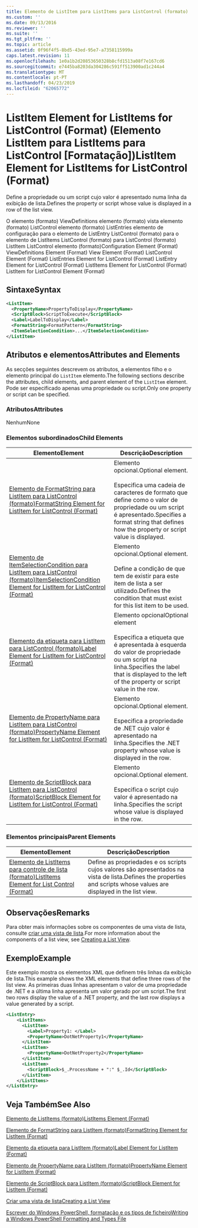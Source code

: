 ```yaml
---
title: Elemento de ListItem para ListItems para ListControl (formato) | Documentos da Microsoft
ms.custom: ''
ms.date: 09/13/2016
ms.reviewer: ''
ms.suite: ''
ms.tgt_pltfrm: ''
ms.topic: article
ms.assetid: 0f96f4f5-8bd5-43ed-95e7-a7358115999a
caps.latest.revision: 11
ms.openlocfilehash: 1e0a1b2d20853650328b8cfd1513a08f7e167cd6
ms.sourcegitcommit: e7445ba8203da304286c591ff513900ad1c244a4
ms.translationtype: MT
ms.contentlocale: pt-PT
ms.lasthandoff: 04/23/2019
ms.locfileid: "62065772"
---
```

# <a name="listitem-element-for-listitems-for-listcontrol-format"></a><span data-ttu-id="4ec05-102">ListItem Element for ListItems for ListControl (Format) (Elemento ListItem para ListItems para ListControl [Formatação])</span><span class="sxs-lookup"><span data-stu-id="4ec05-102">ListItem Element for ListItems for ListControl (Format)</span></span>

<span data-ttu-id="4ec05-103">Define a propriedade ou um script cujo valor é apresentado numa linha da exibição de lista.</span><span class="sxs-lookup"><span data-stu-id="4ec05-103">Defines the property or script whose value is displayed in a row of the list view.</span></span>

<span data-ttu-id="4ec05-104">O elemento (formato) ViewDefinitions elemento (formato) vista elemento (formato) ListControl elemento (formato) ListEntries elemento de configuração para o elemento de ListEntry ListControl (formato) para o elemento de ListItems ListControl (formato) para ListControl (formato) ListItem ListControl elemento (formato)</span><span class="sxs-lookup"><span data-stu-id="4ec05-104">Configuration Element (Format) ViewDefinitions Element (Format) View Element (Format) ListControl Element (Format) ListEntries Element for ListControl (Format) ListEntry Element for ListControl (Format) ListItems Element for ListControl (Format) ListItem for ListControl Element (Format)</span></span>

## <a name="syntax"></a><span data-ttu-id="4ec05-105">Sintaxe</span><span class="sxs-lookup"><span data-stu-id="4ec05-105">Syntax</span></span>

```xml
<ListItem>
  <PropertyName>PropertyToDisplay</PropertyName>
  <ScriptBlock>ScriptToExecute</ScriptBlock>
  <Label>LabelToDisplay</Label>
  <FormatString>FormatPattern</FormatString>
  <ItemSelectionCondition>...</ItemSelectionCondition>
</ListItem>
```

## <a name="attributes-and-elements"></a><span data-ttu-id="4ec05-106">Atributos e elementos</span><span class="sxs-lookup"><span data-stu-id="4ec05-106">Attributes and Elements</span></span>

<span data-ttu-id="4ec05-107">As secções seguintes descrevem os atributos, a elementos filho e o elemento principal do `ListItem` elemento.</span><span class="sxs-lookup"><span data-stu-id="4ec05-107">The following sections describe the attributes, child elements, and parent element of the `ListItem` element.</span></span> <span data-ttu-id="4ec05-108">Pode ser especificado apenas uma propriedade ou script.</span><span class="sxs-lookup"><span data-stu-id="4ec05-108">Only one property or script can be specified.</span></span>

### <a name="attributes"></a><span data-ttu-id="4ec05-109">Atributos</span><span class="sxs-lookup"><span data-stu-id="4ec05-109">Attributes</span></span>

<span data-ttu-id="4ec05-110">Nenhum</span><span class="sxs-lookup"><span data-stu-id="4ec05-110">None</span></span>

### <a name="child-elements"></a><span data-ttu-id="4ec05-111">Elementos subordinados</span><span class="sxs-lookup"><span data-stu-id="4ec05-111">Child Elements</span></span>

|<span data-ttu-id="4ec05-112">Elemento</span><span class="sxs-lookup"><span data-stu-id="4ec05-112">Element</span></span>|<span data-ttu-id="4ec05-113">Descrição</span><span class="sxs-lookup"><span data-stu-id="4ec05-113">Description</span></span>|
|-------------|-----------------|
|[<span data-ttu-id="4ec05-114">Elemento de FormatString para ListItem para ListControl (formato)</span><span class="sxs-lookup"><span data-stu-id="4ec05-114">FormatString Element for ListItem for ListControl (Format)</span></span>](./formatstring-element-for-listitem-for-listcontrol-format.md)|<span data-ttu-id="4ec05-115">Elemento opcional.</span><span class="sxs-lookup"><span data-stu-id="4ec05-115">Optional element.</span></span><br /><br /> <span data-ttu-id="4ec05-116">Especifica uma cadeia de caracteres de formato que define como o valor de propriedade ou um script é apresentado.</span><span class="sxs-lookup"><span data-stu-id="4ec05-116">Specifies a format string that defines how the property or script value is displayed.</span></span>|
|[<span data-ttu-id="4ec05-117">Elemento de ItemSelectionCondition para ListItem para ListControl (formato)</span><span class="sxs-lookup"><span data-stu-id="4ec05-117">ItemSelectionCondition Element for ListItem for ListControl (Format)</span></span>](./itemselectioncondition-element-for-listitem-for-listcontrol-format.md)|<span data-ttu-id="4ec05-118">Elemento opcional.</span><span class="sxs-lookup"><span data-stu-id="4ec05-118">Optional element.</span></span><br /><br /> <span data-ttu-id="4ec05-119">Define a condição de que tem de existir para este item de lista a ser utilizado.</span><span class="sxs-lookup"><span data-stu-id="4ec05-119">Defines the condition that must exist for this list item to be used.</span></span>|
|[<span data-ttu-id="4ec05-120">Elemento da etiqueta para ListItem para ListControl (formato)</span><span class="sxs-lookup"><span data-stu-id="4ec05-120">Label Element for ListItem for ListControl (Format)</span></span>](./label-element-for-listitem-for-listcontrol-format.md)|<span data-ttu-id="4ec05-121">Elemento opcional</span><span class="sxs-lookup"><span data-stu-id="4ec05-121">Optional element</span></span><br /><br /> <span data-ttu-id="4ec05-122">Especifica a etiqueta que é apresentada à esquerda do valor de propriedade ou um script na linha.</span><span class="sxs-lookup"><span data-stu-id="4ec05-122">Specifies the label that is displayed to the left of the property or script value in the row.</span></span>|
|[<span data-ttu-id="4ec05-123">Elemento de PropertyName para ListItem para ListControl (formato)</span><span class="sxs-lookup"><span data-stu-id="4ec05-123">PropertyName Element for ListItem for ListControl (Format)</span></span>](./propertyname-element-for-listitem-for-listcontrol-format.md)|<span data-ttu-id="4ec05-124">Elemento opcional.</span><span class="sxs-lookup"><span data-stu-id="4ec05-124">Optional element.</span></span><br /><br /> <span data-ttu-id="4ec05-125">Especifica a propriedade de .NET cujo valor é apresentado na linha.</span><span class="sxs-lookup"><span data-stu-id="4ec05-125">Specifies the .NET property whose value is displayed in the row.</span></span>|
|[<span data-ttu-id="4ec05-126">Elemento de ScriptBlock para ListItem para ListControl (formato)</span><span class="sxs-lookup"><span data-stu-id="4ec05-126">ScriptBlock Element for ListItem for ListControl (Format)</span></span>](./scriptblock-element-for-listitem-for-listcontrol-format.md)|<span data-ttu-id="4ec05-127">Elemento opcional.</span><span class="sxs-lookup"><span data-stu-id="4ec05-127">Optional element.</span></span><br /><br /> <span data-ttu-id="4ec05-128">Especifica o script cujo valor é apresentado na linha.</span><span class="sxs-lookup"><span data-stu-id="4ec05-128">Specifies the script whose value is displayed in the row.</span></span>|

### <a name="parent-elements"></a><span data-ttu-id="4ec05-129">Elementos principais</span><span class="sxs-lookup"><span data-stu-id="4ec05-129">Parent Elements</span></span>

|<span data-ttu-id="4ec05-130">Elemento</span><span class="sxs-lookup"><span data-stu-id="4ec05-130">Element</span></span>|<span data-ttu-id="4ec05-131">Descrição</span><span class="sxs-lookup"><span data-stu-id="4ec05-131">Description</span></span>|
|-------------|-----------------|
|[<span data-ttu-id="4ec05-132">Elemento de ListItems para controle de lista (formato)</span><span class="sxs-lookup"><span data-stu-id="4ec05-132">ListItems Element for List Control (Format)</span></span>](./listitems-element-for-listentry-for-listcontrol-format.md)|<span data-ttu-id="4ec05-133">Define as propriedades e os scripts cujos valores são apresentados na vista de lista.</span><span class="sxs-lookup"><span data-stu-id="4ec05-133">Defines the properties and scripts whose values are displayed in the list view.</span></span>|

## <a name="remarks"></a><span data-ttu-id="4ec05-134">Observações</span><span class="sxs-lookup"><span data-stu-id="4ec05-134">Remarks</span></span>

<span data-ttu-id="4ec05-135">Para obter mais informações sobre os componentes de uma vista de lista, consulte [criar uma vista de lista](./creating-a-list-view.md).</span><span class="sxs-lookup"><span data-stu-id="4ec05-135">For more information about the components of a list view, see [Creating a List View](./creating-a-list-view.md).</span></span>

## <a name="example"></a><span data-ttu-id="4ec05-136">Exemplo</span><span class="sxs-lookup"><span data-stu-id="4ec05-136">Example</span></span>

<span data-ttu-id="4ec05-137">Este exemplo mostra os elementos XML que definem três linhas da exibição de lista.</span><span class="sxs-lookup"><span data-stu-id="4ec05-137">This example shows the XML elements that define three rows of the list view.</span></span> <span data-ttu-id="4ec05-138">As primeiras duas linhas apresentam o valor de uma propriedade de .NET e a última linha apresenta um valor gerado por um script.</span><span class="sxs-lookup"><span data-stu-id="4ec05-138">The first two rows display the value of a .NET property, and the last row displays a value generated by a script.</span></span>

```xml
<ListEntry>
    <ListItems>
      <ListItem>
        <Label>Property1: </Label>
        <PropertyName>DotNetProperty1</PropertyName>
      </ListItem>
      <ListItem>
        <PropertyName>DotNetProperty2</PropertyName>
      </ListItem>
      <ListItem>
        <ScriptBlock>$_.ProcessName + ":" $_.Id</ScriptBlock>
      </ListItem>
    </ListItems>
</ListEntry>

```

## <a name="see-also"></a><span data-ttu-id="4ec05-139">Veja Também</span><span class="sxs-lookup"><span data-stu-id="4ec05-139">See Also</span></span>

[<span data-ttu-id="4ec05-140">Elemento de ListItems (formato)</span><span class="sxs-lookup"><span data-stu-id="4ec05-140">ListItems Element (Format)</span></span>](./listitems-element-for-listentry-for-listcontrol-format.md)

[<span data-ttu-id="4ec05-141">Elemento de FormatString para ListItem (formato)</span><span class="sxs-lookup"><span data-stu-id="4ec05-141">FormatString Element for ListItem (Format)</span></span>](./formatstring-element-for-listitem-for-listcontrol-format.md)

[<span data-ttu-id="4ec05-142">Elemento da etiqueta para ListItem (formato)</span><span class="sxs-lookup"><span data-stu-id="4ec05-142">Label Element for ListItem (Format)</span></span>](./label-element-for-listitem-for-listcontrol-format.md)

[<span data-ttu-id="4ec05-143">Elemento de PropertyName para ListItem (formato)</span><span class="sxs-lookup"><span data-stu-id="4ec05-143">PropertyName Element for ListItem (Format)</span></span>](./propertyname-element-for-listitem-for-listcontrol-format.md)

[<span data-ttu-id="4ec05-144">Elemento de ScriptBlock para ListItem (formato)</span><span class="sxs-lookup"><span data-stu-id="4ec05-144">ScriptBlock Element for ListItem (Format)</span></span>](./scriptblock-element-for-listitem-for-listcontrol-format.md)

[<span data-ttu-id="4ec05-145">Criar uma vista de lista</span><span class="sxs-lookup"><span data-stu-id="4ec05-145">Creating a List View</span></span>](./creating-a-list-view.md)

[<span data-ttu-id="4ec05-146">Escrever do Windows PowerShell, formatação e os tipos de ficheiro</span><span class="sxs-lookup"><span data-stu-id="4ec05-146">Writing a Windows PowerShell Formatting and Types File</span></span>](./writing-a-powershell-formatting-file.md)
